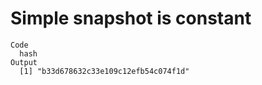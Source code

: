 # Simple snapshot is constant

    Code
      hash
    Output
      [1] "b33d678632c33e109c12efb54c074f1d"

